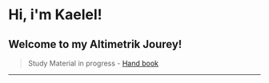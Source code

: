 # **Hi, i'm Kaelel!**
## Welcome to my Altimetrik Jourey!

>Study Material in progress - [Hand book](https://docs.google.com/document/d/1eut8DhomEbH4-tN0QTPsvpyYxc6aCdzE8x-ksD5hnZI/edit?usp=sharing "docs.google.com/document")
---
